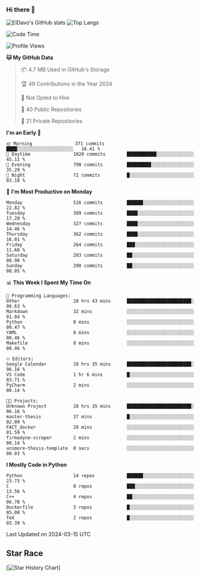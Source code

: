 ### Hi there 👋
![ElDavo's GitHub stats](https://github-readme-stats.vercel.app/api?username=ElDavoo&show_icons=true&theme=chartreuse-dark)
![Top Langs](https://github-readme-stats.vercel.app/api/top-langs/?username=ElDavoo&theme=chartreuse-dark&layout=compact)

<!--START_SECTION:waka-->
![Code Time](http://img.shields.io/badge/Code%20Time-1%2C067%20hrs%2036%20mins-blue)

![Profile Views](http://img.shields.io/badge/Profile%20Views-2-blue)

**🐱 My GitHub Data** 

> 📦 4.7 MB Used in GitHub's Storage 
 > 
> 🏆 49 Contributions in the Year 2024
 > 
> 🚫 Not Opted to Hire
 > 
> 📜 40 Public Repositories 
 > 
> 🔑 21 Private Repositories 
 > 
**I'm an Early 🐤** 

```text
🌞 Morning                371 commits         ████░░░░░░░░░░░░░░░░░░░░░   16.41 % 
🌆 Daytime                1020 commits        ███████████░░░░░░░░░░░░░░   45.11 % 
🌃 Evening                798 commits         █████████░░░░░░░░░░░░░░░░   35.29 % 
🌙 Night                  72 commits          █░░░░░░░░░░░░░░░░░░░░░░░░   03.18 % 
```
📅 **I'm Most Productive on Monday** 

```text
Monday                   516 commits         ██████░░░░░░░░░░░░░░░░░░░   22.82 % 
Tuesday                  389 commits         ████░░░░░░░░░░░░░░░░░░░░░   17.20 % 
Wednesday                327 commits         ████░░░░░░░░░░░░░░░░░░░░░   14.46 % 
Thursday                 362 commits         ████░░░░░░░░░░░░░░░░░░░░░   16.01 % 
Friday                   264 commits         ███░░░░░░░░░░░░░░░░░░░░░░   11.68 % 
Saturday                 203 commits         ██░░░░░░░░░░░░░░░░░░░░░░░   08.98 % 
Sunday                   200 commits         ██░░░░░░░░░░░░░░░░░░░░░░░   08.85 % 
```


📊 **This Week I Spent My Time On** 

```text
💬 Programming Languages: 
Other                    28 hrs 43 mins      ████████████████████████░   96.63 % 
Markdown                 32 mins             ░░░░░░░░░░░░░░░░░░░░░░░░░   01.84 % 
Python                   8 mins              ░░░░░░░░░░░░░░░░░░░░░░░░░   00.47 % 
YAML                     8 mins              ░░░░░░░░░░░░░░░░░░░░░░░░░   00.46 % 
Makefile                 8 mins              ░░░░░░░░░░░░░░░░░░░░░░░░░   00.46 % 

🔥 Editors: 
Google Calendar          28 hrs 35 mins      ████████████████████████░   96.16 % 
VS Code                  1 hr 6 mins         █░░░░░░░░░░░░░░░░░░░░░░░░   03.71 % 
PyCharm                  2 mins              ░░░░░░░░░░░░░░░░░░░░░░░░░   00.14 % 

🐱‍💻 Projects: 
Unknown Project          28 hrs 35 mins      ████████████████████████░   96.16 % 
master-thesis            37 mins             █░░░░░░░░░░░░░░░░░░░░░░░░   02.09 % 
FACT_docker              28 mins             ░░░░░░░░░░░░░░░░░░░░░░░░░   01.59 % 
firmadyne-scraper        2 mins              ░░░░░░░░░░░░░░░░░░░░░░░░░   00.14 % 
unimore-thesis-template  0 secs              ░░░░░░░░░░░░░░░░░░░░░░░░░   00.03 % 
```

**I Mostly Code in Python** 

```text
Python                   14 repos            ██████░░░░░░░░░░░░░░░░░░░   23.73 % 
C                        8 repos             ███░░░░░░░░░░░░░░░░░░░░░░   13.56 % 
C++                      4 repos             ██░░░░░░░░░░░░░░░░░░░░░░░   06.78 % 
Dockerfile               3 repos             █░░░░░░░░░░░░░░░░░░░░░░░░   05.08 % 
TeX                      2 repos             █░░░░░░░░░░░░░░░░░░░░░░░░   03.39 % 
```




 Last Updated on 2024-03-15 UTC
<!--END_SECTION:waka-->

## Star Race

[![Star History Chart](https://api.star-history.com/svg?repos=ElDavoo/WhatsApp-Crypt14-Crypt15-Decrypter,ElDavoo/TuringOS,EliteAndroidApps/WhatsApp-Crypt12-Decrypter,KnugiHK/Whatsapp-Chat-Exporter&type=Date)]
